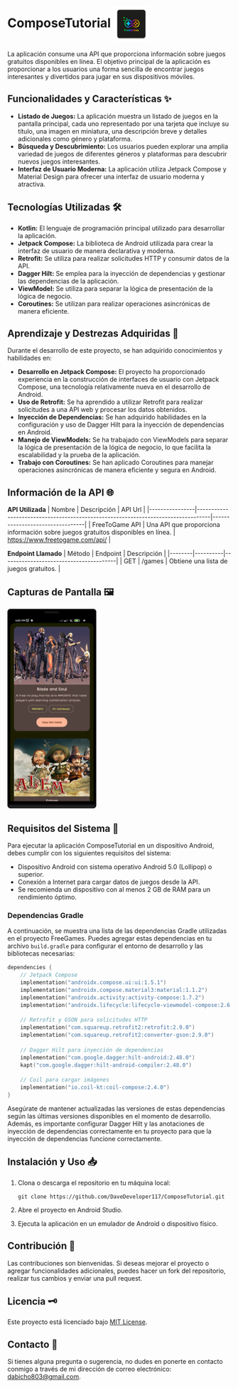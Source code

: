 
# ComposeTutorial <img align="center" height="80" width="80" src="assets/ic_launcher.webp" />

La aplicación consume una API que proporciona información sobre juegos gratuitos disponibles en línea. El objetivo principal de la aplicación es proporcionar a los usuarios una forma sencilla de encontrar juegos interesantes y divertidos para jugar en sus dispositivos móviles.

## Funcionalidades y Características ✨

-   **Listado de Juegos:** La aplicación muestra un listado de juegos en la pantalla principal, cada uno representado por una tarjeta que incluye su título, una imagen en miniatura, una descripción breve y detalles adicionales como género y plataforma.
-   **Búsqueda y Descubrimiento:** Los usuarios pueden explorar una amplia variedad de juegos de diferentes géneros y plataformas para descubrir nuevos juegos interesantes.
-   **Interfaz de Usuario Moderna:** La aplicación utiliza Jetpack Compose y Material Design para ofrecer una interfaz de usuario moderna y atractiva.

## Tecnologías Utilizadas 🛠️

-   **Kotlin:** El lenguaje de programación principal utilizado para desarrollar la aplicación.
-   **Jetpack Compose:** La biblioteca de Android utilizada para crear la interfaz de usuario de manera declarativa y moderna.
-   **Retrofit:** Se utiliza para realizar solicitudes HTTP y consumir datos de la API.
-   **Dagger Hilt:** Se emplea para la inyección de dependencias y gestionar las dependencias de la aplicación.
-   **ViewModel:** Se utiliza para separar la lógica de presentación de la lógica de negocio.
-   **Coroutines:** Se utilizan para realizar operaciones asincrónicas de manera eficiente.

## Aprendizaje y Destrezas Adquiridas 🦾

Durante el desarrollo de este proyecto, se han adquirido conocimientos y habilidades en:

-   **Desarrollo en Jetpack Compose:** El proyecto ha proporcionado experiencia en la construcción de interfaces de usuario con Jetpack Compose, una tecnología relativamente nueva en el desarrollo de Android.
-   **Uso de Retrofit:** Se ha aprendido a utilizar Retrofit para realizar solicitudes a una API web y procesar los datos obtenidos.
-   **Inyección de Dependencias:** Se han adquirido habilidades en la configuración y uso de Dagger Hilt para la inyección de dependencias en Android.
-   **Manejo de ViewModels:** Se ha trabajado con ViewModels para separar la lógica de presentación de la lógica de negocio, lo que facilita la escalabilidad y la prueba de la aplicación.
-   **Trabajo con Coroutines:** Se han aplicado Coroutines para manejar operaciones asincrónicas de manera eficiente y segura en Android.

## Información de la API 🌐
**API Utilizada**
| Nombre         | Descripción                                                                      | API Url                         |
|----------------|----------------------------------------------------------------------------------|---------------------------------|
| FreeToGame API | Una API que proporciona información sobre juegos gratuitos disponibles en línea. | https://www.freetogame.com/api/ |

**Endpoint Llamado**
| Método | Endpoint | Descripción                            |
|--------|----------|----------------------------------------|
| GET    | /games | Obtiene una lista de juegos gratuitos. |


## Capturas de Pantalla 🖼️

<img src="assets/home.png" alt="home" width="200"> 

## Requisitos del Sistema 📔

Para ejecutar la aplicación ComposeTutorial en un dispositivo Android, debes cumplir con los siguientes requisitos del sistema:

-   Dispositivo Android con sistema operativo Android 5.0 (Lollipop) o superior.
-   Conexión a Internet para cargar datos de juegos desde la API.
-   Se recomienda un dispositivo con al menos 2 GB de RAM para un rendimiento óptimo.

### **Dependencias Gradle**

A continuación, se muestra una lista de las dependencias Gradle utilizadas en el proyecto FreeGames. Puedes agregar estas dependencias en tu archivo `build.gradle` para configurar el entorno de desarrollo y las bibliotecas necesarias:



```kotlin
dependencies {
    // Jetpack Compose
    implementation("androidx.compose.ui:ui:1.5.1")
    implementation("androidx.compose.material3:material:1.1.2")
    implementation("androidx.activity:activity-compose:1.7.2")
    implementation("androidx.lifecycle:lifecycle-viewmodel-compose:2.6.2")
    
    // Retrofit y GSON para solicitudes HTTP
    implementation("com.squareup.retrofit2:retrofit:2.9.0")
    implementation("com.squareup.retrofit2:converter-gson:2.9.0")
    
    // Dagger Hilt para inyección de dependencias
    implementation("com.google.dagger:hilt-android:2.48.0")
    kapt("com.google.dagger:hilt-android-compiler:2.48.0")
    
    // Coil para cargar imágenes
    implementation("io.coil-kt:coil-compose:2.4.0")
}
``` 

Asegúrate de mantener actualizadas las versiones de estas dependencias según las últimas versiones disponibles en el momento de desarrollo. Además, es importante configurar Dagger Hilt y las anotaciones de inyección de dependencias correctamente en tu proyecto para que la inyección de dependencias funcione correctamente.

## Instalación y Uso 📥

1. Clona o descarga el repositorio en tu máquina local:

   ```shell
   git clone https://github.com/DaveDeveloper117/ComposeTutorial.git
   ``` 

2.  Abre el proyecto en Android Studio.
    
3.  Ejecuta la aplicación en un emulador de Android o dispositivo físico.

## Contribución 🤝

Las contribuciones son bienvenidas. Si deseas mejorar el proyecto o agregar funcionalidades adicionales, puedes hacer un fork del repositorio, realizar tus cambios y enviar una pull request.

## Licencia 🗝️

Este proyecto está licenciado bajo [MIT License](https://github.com/DaveDeveloper117/ComposeTutorial/blob/master/LICENSE).

## Contacto 📩

Si tienes alguna pregunta o sugerencia, no dudes en ponerte en contacto conmigo a través de mi dirección de correo electrónico: [dabicho803@gmail.com](mailto:dabicho803@gmail.com).
